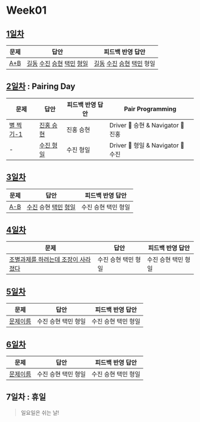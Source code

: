 # Week01

## [1일차](Day1)

| 문제                                        | 답안                                                                                                                                        | 피드백 반영 답안                                                                                       |
| ------------------------------------------- | ------------------------------------------------------------------------------------------------------------------------------------------- | ------------------------------------------------------------------------------------------------------ |
| [A+B](https://www.acmicpc.net/problem/1000) | [길동](Day01/bj1000_hgd.js) [수진](Day01/bj1000_ksj.js) [승현](Day01/bj1000_lsh.js) [택민](Day01/bj1000_jtm.js) [형일](Day01/bj1000_jhi.js) | [길동](Day01/bj1000_hgd_fb.js) [수진](Day01/bj1000_ksj_fb.js) [승현](Day01/bj1000_lsh_fb.js) [택민](Day01/bj1000_jtm_fb.js) 형일 |

## [2일차](Day2) : Pairing Day

| 문제                                              | 답안                                 | 피드백 반영 답안 | Pair Programming                   |
| ------------------------------------------------- | ------------------------------------ | ---------------- | ---------------------------------- |
| [별 찍기-1](https://www.acmicpc.net/problem/2438) | [진홍 승현](Day02/bj2438_kjh_lsh.js) | 진홍 승현        | Driver 🚗 승현 & Navigator 🧭 진홍 |
| -                                                 | [수진 형일](Day02/bj2438_jhi_ksj.js) | 수진 형일        | Driver 🚗 형일 & Navigator 🧭 수진 |

## [3일차](Day3)

| 문제                                        | 답안                                                                                     | 피드백 반영 답안    |
| ------------------------------------------- | ---------------------------------------------------------------------------------------- | ------------------- |
| [A-B](https://www.acmicpc.net/problem/1001) | [수진](Day03/bj1001_ksj.js) 승현 [택민](Day03/bj1001_jtm.js) [형일](Day03/bj1001_jhi.js) | 수진 승현 택민 형일 |

## [4일차](Day4)

| 문제                 | 답안                | 피드백 반영 답안    |
| -------------------- | ------------------- | ------------------- |
| [조별과제를 하려는데 조장이 사라졌다](https://www.acmicpc.net/problem/15727) | 수진 승현 택민 형일 | 수진 승현 택민 형일 |

## [5일차](Day5)

| 문제                 | 답안                | 피드백 반영 답안    |
| -------------------- | ------------------- | ------------------- |
| [문제이름](문제링크) | 수진 승현 택민 형일 | 수진 승현 택민 형일 |

## [6일차](Day6)

| 문제                 | 답안                | 피드백 반영 답안    |
| -------------------- | ------------------- | ------------------- |
| [문제이름](문제링크) | 수진 승현 택민 형일 | 수진 승현 택민 형일 |

## 7일차 : 휴일

> 일요일은 쉬는 날!
